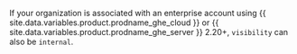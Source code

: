 If your organization is associated with an enterprise account using {{ site.data.variables.product.prodname_ghe_cloud }} or {{ site.data.variables.product.prodname_ghe_server }} 2.20+, `visibility` can also be `internal`.